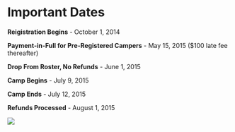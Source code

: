 Important Dates
===============

**Reigistration Begins** - October 1, 2014

**Payment-in-Full for Pre-Registered Campers** - May 15, 2015 ($100 late
fee thereafter)

**Drop From Roster, No Refunds** - June 1, 2015

**Camp Begins** - July 9, 2015

**Camp Ends** - July 12, 2015

**Refunds Processed** - August 1, 2015

<img src="/images/important-dates.jpg" class="img-responsive img-thumbnail">
